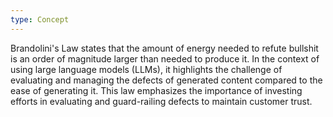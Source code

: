 ```yaml
---
type: Concept
---
```


Brandolini's Law states that the amount of energy needed to refute bullshit is an order of magnitude larger than needed to produce it. In the context of using large language models (LLMs), it highlights the challenge of evaluating and managing the defects of generated content compared to the ease of generating it. This law emphasizes the importance of investing efforts in evaluating and guard-railing defects to maintain customer trust.